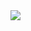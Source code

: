<!--iframe src="https://giphy.com/embed/l0Iye29H39h7qVbgY" width="480" height="269" style="" frameBorder="0" class="giphy-embed" allowFullScreen></iframe><p><a href="https://giphy.com/gifs/linarf-l0Iye29H39h7qVbgY">via GIPHY</a></p>
<!-- <p align="center"><a href="https://github.com/ultiomusic"><img src="https://badge42.vercel.app/api/v2/cldtdzadh00110fl54xslmkzl/stats?cursusId=21&coalitionId=227" alt="beeligul's 42 stats" /></a> -->
<!-- <p align="center"><a href="https://spotify-github-profile.vercel.app/api/view?uid=15sLA8fe8GkNYpE0rkK1Wb?si=97db5c7b11cf4a61=true;redirect=true"><img src="https://spotify-github-profile.vercel.app/api/view?uid=sx1ygjfidpkfcjntazewo9wdd&amp;cover_image=true&amp;theme=default&amp;show_offline=false&amp;background_color=121212" alt="spotify-github-profile"></a></p> -->
<!-- [gif](https://github.com/ultiomusic/ultiomusic/assets/94832543/e686828e-ee01-4212-9681-b9365dcda2dc) -->
<img src="[https://...thumbs-up.gif](https://giphy.com/embed/l0Iye29H39h7qVbgY)">
